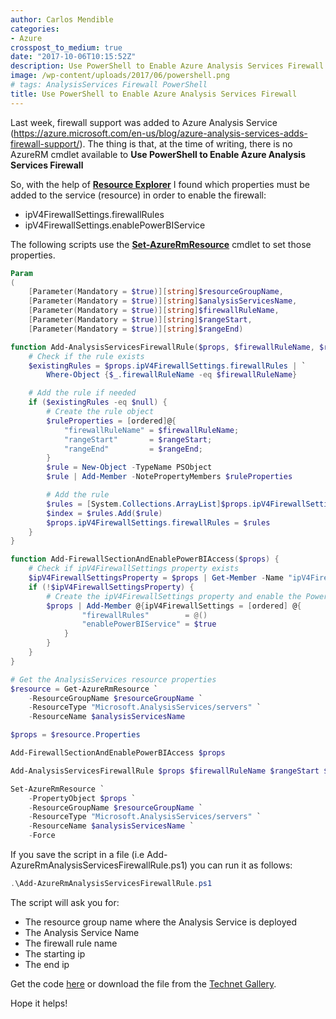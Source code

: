 ```yaml
---
author: Carlos Mendible
categories:
- Azure
crosspost_to_medium: true
date: "2017-10-06T10:15:52Z"
description: Use PowerShell to Enable Azure Analysis Services Firewall
image: /wp-content/uploads/2017/06/powershell.png
# tags: AnalysisServices Firewall PowerShell
title: Use PowerShell to Enable Azure Analysis Services Firewall
---
```

Last week, firewall support was added to Azure Analysis Service (<a href="https://azure.microsoft.com/en-us/blog/azure-analysis-services-adds-firewall-support/" rel="noopener" target="_blank">https://azure.microsoft.com/en-us/blog/azure-analysis-services-adds-firewall-support/</a>). The thing is that, at the time of writing, there is no AzureRM cmdlet available to **Use PowerShell to Enable Azure Analysis Services Firewall**

So, with the help of **<a href="https://resources.azure.com" target="_blank">Resource Explorer</a>** I found which properties must be added to the service (resource) in order to enable the firewall:

  * ipV4FirewallSettings.firewallRules
  * ipV4FirewallSettings.enablePowerBIService

The following scripts use the **<a href="https://docs.microsoft.com/en-us/powershell/module/azurerm.resources/set-azurermresource?view=azurermps-4.1.0" target="_blank">Set-AzureRmResource</a>** cmdlet to set those properties.

``` powershell
Param 
(
    [Parameter(Mandatory = $true)][string]$resourceGroupName,
    [Parameter(Mandatory = $true)][string]$analysisServicesName,
    [Parameter(Mandatory = $true)][string]$firewallRuleName,
    [Parameter(Mandatory = $true)][string]$rangeStart,
    [Parameter(Mandatory = $true)][string]$rangeEnd)

function Add-AnalysisServicesFirewallRule($props, $firewallRuleName, $rangeStart, $rangeEnd) {
    # Check if the rule exists
    $existingRules = $props.ipV4FirewallSettings.firewallRules | `
        Where-Object {$_.firewallRuleName -eq $firewallRuleName}

    # Add the rule if needed
    if ($existingRules -eq $null) {
        # Create the rule object
        $ruleProperties = [ordered]@{
            "firewallRuleName" = $firewallRuleName;
            "rangeStart"       = $rangeStart;
            "rangeEnd"         = $rangeEnd;
        }
        $rule = New-Object -TypeName PSObject
        $rule | Add-Member -NotePropertyMembers $ruleProperties

        # Add the rule 
        $rules = [System.Collections.ArrayList]$props.ipV4FirewallSettings.firewallRules
        $index = $rules.Add($rule)
        $props.ipV4FirewallSettings.firewallRules = $rules
    }
}

function Add-FirewallSectionAndEnablePowerBIAccess($props) {
    # Check if ipV4FirewallSettings property exists
    $ipV4FirewallSettingsProperty = $props | Get-Member -Name "ipV4FirewallSettings"
    if (!$ipV4FirewallSettingsProperty) {
        # Create the ipV4FirewallSettings property and enable the PowerBI Service
        $props | Add-Member @{ipV4FirewallSettings = [ordered] @{ 
                "firewallRules"        = @()
                "enablePowerBIService" = $true
            }
        }
    }
}

# Get the AnalysisServices resource properties
$resource = Get-AzureRmResource `
    -ResourceGroupName $resourceGroupName `
    -ResourceType "Microsoft.AnalysisServices/servers" `
    -ResourceName $analysisServicesName

$props = $resource.Properties

Add-FirewallSectionAndEnablePowerBIAccess $props

Add-AnalysisServicesFirewallRule $props $firewallRuleName $rangeStart $rangeEnd

Set-AzureRmResource `
    -PropertyObject $props `
    -ResourceGroupName $resourceGroupName `
    -ResourceType "Microsoft.AnalysisServices/servers" `
    -ResourceName $analysisServicesName `
    -Force
```

If you save the script in a file (i.e Add-AzureRmAnalysisServicesFirewallRule.ps1) you can run it as follows:

``` powershell
.\Add-AzureRmAnalysisServicesFirewallRule.ps1
```

The script will ask you for:

  * The resource group name where the Analysis Service is deployed
  * The Analysis Service Name
  * The firewall rule name
  * The starting ip
  * The end ip

Get the code <a href="https://github.com/cmendible/azure.powershell.samples/blob/master/Add-AzureRmAnalysisServicesFirewallRule/Add-AzureRmAnalysisServicesFirewallRule.ps1" rel="noopener" target="_blank">here</a> or download the file from the <a href="https://gallery.technet.microsoft.com/Add-AzureRmAnalysisServices-6fd9d854" rel="noopener" target="_blank">Technet Gallery</a>.

Hope it helps!